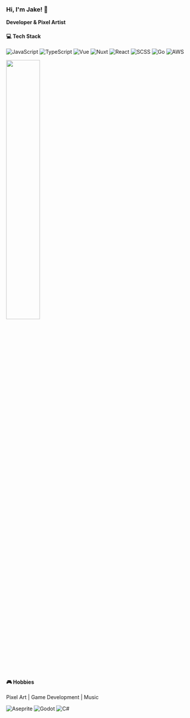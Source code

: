 ### Hi, I'm Jake! 👋
**Developer & Pixel Artist**

#### 💻 Tech Stack
![JavaScript](https://img.shields.io/badge/JavaScript-ffd900?style=flat&logo=javascript&logoColor=black)
![TypeScript](https://img.shields.io/badge/TypeScript-3178C6?logo=typescript&logoColor=white) 
![Vue](https://img.shields.io/badge/Vue-42B883?logo=vue.js&logoColor=white)
![Nuxt](https://img.shields.io/badge/Nuxt-00DC82?logo=nuxt&logoColor=white)
![React](https://img.shields.io/badge/React-00ADD8?logo=react&logoColor=white)
![SCSS](https://img.shields.io/badge/-SCSS-CC6699?style=flat&logo=sass&logoColor=white)
![Go](https://img.shields.io/badge/Go-00ADD8?logo=go&logoColor=white)
![AWS](https://img.shields.io/badge/AWS-FF9900?logo=icloud&logoColor=white)

<img align="" width="42.4%" src="https://github-readme-stats-fork-alpha.vercel.app/api/top-langs/?username=pixellini&hide_title=true&hide_border=true&layout=compact&border_radius=0&title_color=41b883&icon_color=41b883&text_color=959598&bg_color=9ca3af00" />

#### 🎮 Hobbies
Pixel Art | Game Development | Music

![Aseprite](https://img.shields.io/badge/Aseprite-7D929E?logo=aseprite&logoColor=white)
![Godot](https://img.shields.io/badge/Godot-478CBF?logo=godot-engine&logoColor=white)
![C#](https://img.shields.io/badge/C%23-646CFF?logo=dotnet&logoColor=white)




